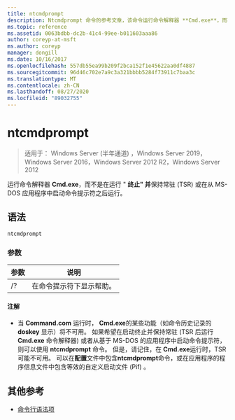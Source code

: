 ```yaml
---
title: ntcmdprompt
description: Ntcmdprompt 命令的参考文章，该命令运行命令解释器 **Cmd.exe**，而不是 **Command.com**，在运行终止并保持常驻 () TSR 后，或在从 MS-DOS 应用程序中启动命令提示符之后运行。
ms.topic: reference
ms.assetid: 0063bdbb-dc2b-41c4-99ee-b011603aaa86
author: coreyp-at-msft
ms.author: coreyp
manager: dongill
ms.date: 10/16/2017
ms.openlocfilehash: 557db55ea99b209f2bca152f1e45622aa0df4887
ms.sourcegitcommit: 96d46c702e7a9c3a321bbbb5284f73911c7baa3c
ms.translationtype: MT
ms.contentlocale: zh-CN
ms.lasthandoff: 08/27/2020
ms.locfileid: "89032755"
---
```

# <a name="ntcmdprompt"></a>ntcmdprompt

> 适用于： Windows Server (半年通道) ，Windows Server 2019，Windows Server 2016，Windows Server 2012 R2，Windows Server 2012

运行命令解释器 **Cmd.exe**，而不是在运行 " **终止" 并**保持常驻 (TSR) 或在从 MS-DOS 应用程序中启动命令提示符之后运行。

## <a name="syntax"></a>语法

```
ntcmdprompt
```

### <a name="parameters"></a>参数

| 参数 | 说明 |
| --------- | ----------- |
| /? | 在命令提示符下显示帮助。 |

#### <a name="remarks"></a>注解

- 当 **Command.com** 运行时， **Cmd.exe**的某些功能（如命令历史记录的 **doskey** 显示）将不可用。 如果希望在启动终止并保持常驻 (TSR 后运行 **Cmd.exe** 命令解释器) 或者从基于 MS-DOS 的应用程序中启动命令提示符，则可以使用 **ntcmdprompt** 命令。 但是，请记住，在 **Cmd.exe**运行时，TSR 可能不可用。 可以在**配置**文件中包含**ntcmdprompt**命令，或在应用程序的程序信息文件中包含等效的自定义启动文件 (Pif) 。

## <a name="additional-references"></a>其他参考

- [命令行语法项](command-line-syntax-key.md)
